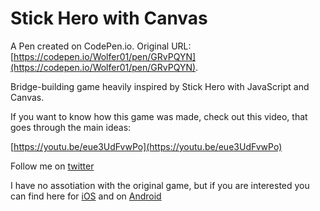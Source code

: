 # Stick Hero with Canvas

A Pen created on CodePen.io. Original URL: [https://codepen.io/Wolfer01/pen/GRvPQYN](https://codepen.io/Wolfer01/pen/GRvPQYN).

Bridge-building game heavily inspired by Stick Hero with JavaScript and Canvas.

If you want to know how this game was made, check out this video, that goes through the main ideas: 

[https://youtu.be/eue3UdFvwPo](https://youtu.be/eue3UdFvwPo)

Follow me on [twitter](https://twitter.com/HunorBorbely)

I have no assotiation with the original game, but if you are interested you can find here for [iOS](https://apps.apple.com/us/app/stick-hero/id918338898)
and on [Android](https://play.google.com/store/apps/details?id=com.ketchapp.stickhero&hl=en&gl=US)
